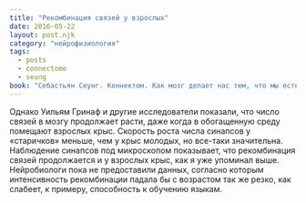 ```yaml
---
title: "Рекомбинация связей у взрослых"
date: 2016-05-22
layout: post.njk
category: "нейрофизиология"
tags:
  - posts
  - connectome
  - seung
book: "Себастьян Сеунг. Коннектом. Как мозг делает нас тем, что мы есть"
---
```


Однако Уильям Гринаф и другие исследователи показали, что число связей в мозгу продолжает расти, даже когда в обогащенную среду помещают взрослых крыс. Скорость роста числа синапсов у «старичков» меньше, чем у крыс молодых, но все-таки значительна. Наблюдение синапсов под микроскопом показывает, что рекомбинация связей продолжается и у взрослых крыс, как я уже упоминал выше. Нейробиологи пока не предоставили данных, согласно которым интенсивность рекомбинации падала бы с возрастом так же резко, как слабеет, к примеру, способность к обучению языкам.
